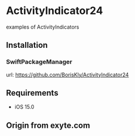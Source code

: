# ActivityIndicator24
   examples of ActivityIndicators

## Installation 
### SwiftPackageManager 
   url:  https://github.com/BorisKly/ActivityIndicator24
## Requirements
* iOS 15.0

## Origin from exyte.com
